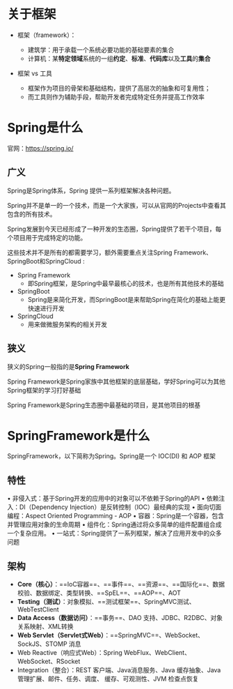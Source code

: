 # 关于框架

- 框架（framework）：
  - 建筑学：用于承载一个系统必要功能的基础要素的集合
  -  计算机：某**特定领域**系统的一组**约定**、**标准**、**代码库**以及**工具**的**集合**

- 框架 vs 工具
  - 框架作为项目的骨架和基础结构，提供了高层次的抽象和可复用性； 
  - 而工具则作为辅助手段，帮助开发者完成特定任务并提高工作效率

# Spring是什么

官网：https://spring.io/

## 广义

Spring是Spring体系，Spring 提供一系列框架解决各种问题。

Spring并不是单一的一个技术，而是一个大家族，可以从官网的Projects中查看其包含的所有技术。

Spring发展到今天已经形成了一种开发的生态圈，Spring提供了若干个项目，每个项目用于完成特定的功能。

这些技术并不是所有的都需要学习，额外需要重点关注Spring Framework、SpringBoot和SpringCloud :

- Spring Framework
  - 即Spring框架，是Spring中最早最核心的技术，也是所有其他技术的基础
- SpringBoot
  - Spring是来简化开发，而SpringBoot是来帮助Spring在简化的基础上能更快速进行开发
- SpringCloud
  - 用来做微服务架构的相关开发

## 狭义

狭义的Spring一般指的是**Spring Framework**

Spring Framework是Spring家族中其他框架的底层基础，学好Spring可以为其他Spring框架的学习打好基础

Spring Framework是Spring生态圈中最基础的项目，是其他项目的根基

# SpringFramework是什么

SpringFramework，以下简称为Spring。Spring是一个 IOC(DI) 和 AOP 框架

## 特性

• 非侵入式：基于Spring开发的应用中的对象可以不依赖于Spring的API
• 依赖注入：DI（Dependency Injection）是反转控制（IOC）最经典的实现
• 面向切面编程：Aspect Oriented Programming - AOP
• 容器：Spring是一个容器，包含并管理应用对象的生命周期
• 组件化：Spring通过将众多简单的组件配置组合成一个复杂应用。
• 一站式：Spring提供了一系列框架，解决了应用开发中的众多问题

## 架构

- **Core（核心）**：==IoC容器==、==事件==、==资源==、==国际化==、数据校验、数据绑定、类型转换、==SpEL==、==AOP==、AOT
- **Testing（测试）**：对象模拟、==测试框架==、SpringMVC测试、WebTestClient
- **Data Access（数据访问）**：==事务==、DAO 支持、JDBC、R2DBC、对象关系映射、XML转换
- **Web Servlet（Servlet式Web）**：==SpringMVC==、WebSocket、SockJS、STOMP 消息
- Web Reactive（响应式Web）：Spring WebFlux、WebClient、WebSocket、RSocket
- Integration（整合）：REST 客户端、Java消息服务、Java 缓存抽象、Java 管理扩展、邮件、任务、调度、 缓存、可观测性、JVM 检查点恢复